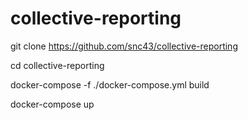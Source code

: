 # collective-reporting
git clone https://github.com/snc43/collective-reporting 

cd collective-reporting

docker-compose -f ./docker-compose.yml build

docker-compose up